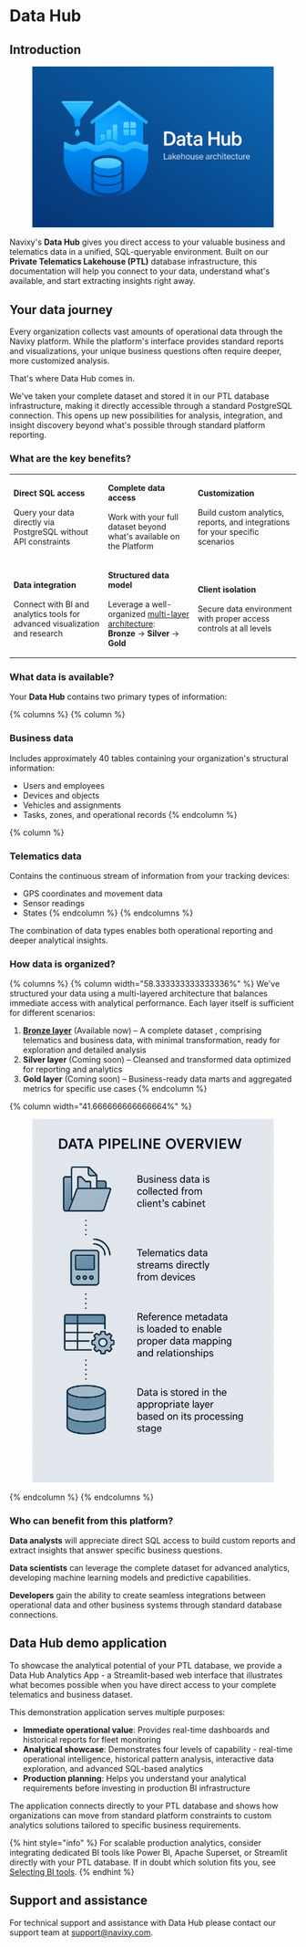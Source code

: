 # Data Hub

## Introduction

<figure><img src=".gitbook/assets/image (2).png" alt=""><figcaption></figcaption></figure>

Navixy's **Data Hub** gives you direct access to your valuable business and telematics data in a unified, SQL-queryable environment. Built on our **Private Telematics Lakehouse (PTL)** database infrastructure, this documentation will help you connect to your data, understand what's available, and start extracting insights right away.

## Your data journey

Every organization collects vast amounts of operational data through the Navixy platform. While the platform's interface provides standard reports and visualizations, your unique business questions often require deeper, more customized analysis.

That's where Data Hub comes in.

We've taken your complete dataset and stored it in our PTL database infrastructure, making it directly accessible through a standard PostgreSQL connection. This opens up new possibilities for analysis, integration, and insight discovery beyond what's possible through standard platform reporting.

### What are the key benefits?

|                                                                                                                             |                                                                                                                                                                                                                                   |                                                                                                                            |
| --------------------------------------------------------------------------------------------------------------------------- | --------------------------------------------------------------------------------------------------------------------------------------------------------------------------------------------------------------------------------- | -------------------------------------------------------------------------------------------------------------------------- |
| <p><strong>Direct SQL access</strong><br><br>Query your data directly via PostgreSQL without API constraints</p>            | <p><strong>Complete data access</strong><br><br>Work with your full dataset beyond what's available on the Platform</p>                                                                                                           | <p><strong>Customization</strong><br><br>Build custom analytics, reports, and integrations for your specific scenarios</p> |
| <p><strong>Data integration</strong><br><br>Connect with BI and analytics tools for advanced visualization and research</p> | <p><strong>Structured data model</strong><br><br>Leverage a well-organized <a href="./#how-your-data-is-organized">multi-layer architecture</a>:<br><strong>Bronze</strong> → <strong>Silver</strong> → <strong>Gold</strong></p> | <p><strong>Client isolation</strong><br><br>Secure data environment with proper access controls at all levels</p>          |

### What data is available?

Your **Data Hub** contains two primary types of information:

{% columns %}
{% column %}
### **Business data**

Includes approximately 40 tables containing your organization's structural information:

* Users and employees
* Devices and objects
* Vehicles and assignments
* Tasks, zones, and operational records
{% endcolumn %}

{% column %}
### **Telematics data**

Contains the continuous stream of information from your tracking devices:

* GPS coordinates and movement data
* Sensor readings
* States
{% endcolumn %}
{% endcolumns %}

The combination of data types enables both operational reporting and deeper analytical insights.

### How data is organized?

{% columns %}
{% column width="58.333333333333336%" %}
We've structured your data using a multi-layered architecture that balances immediate access with analytical performance. Each layer itself is sufficient for different scenarios:

1. [**Bronze layer**](data-hub/schema-overview/bronze-layer.md) (Available now) – A complete dataset , comprising telematics and business data, with minimal transformation, ready for exploration and detailed analysis
2. **Silver layer** (Coming soon) – Cleansed and transformed data optimized for reporting and analytics
3. **Gold layer** (Coming soon) – Business-ready data marts and aggregated metrics for specific use cases
{% endcolumn %}

{% column width="41.666666666666664%" %}
<figure><img src=".gitbook/assets/image.png" alt="Data pipeline overview Your data flows through a comprehensive pipeline before reaching the warehouse: Business data is collected from client’s cabinet Telematics data streams directly from devices Reference metadata is loaded to enable proper data mapping and relationships Data is stored in the appropriate layer based on its processing stage"><figcaption></figcaption></figure>
{% endcolumn %}
{% endcolumns %}

### Who can benefit from this platform?

**Data analysts** will appreciate direct SQL access to build custom reports and extract insights that answer specific business questions.

**Data scientists** can leverage the complete dataset for advanced analytics, developing machine learning models and predictive capabilities.

**Developers** gain the ability to create seamless integrations between operational data and other business systems through standard database connections.

## Data Hub demo application

To showcase the analytical potential of your PTL database, we provide a Data Hub Analytics App - a Streamlit-based web interface that illustrates what becomes possible when you have direct access to your complete telematics and business dataset.

This demonstration application serves multiple purposes:

* **Immediate operational value**: Provides real-time dashboards and historical reports for fleet monitoring
* **Analytical showcase**: Demonstrates four levels of capability - real-time operational intelligence, historical pattern analysis, interactive data exploration, and advanced SQL-based analytics
* **Production planning**: Helps you understand your analytical requirements before investing in production BI infrastructure

The application connects directly to your PTL database and shows how organizations can move from standard platform constraints to custom analytics solutions tailored to specific business requirements.

{% hint style="info" %}
For scalable production analytics, consider integrating dedicated BI tools like Power BI, Apache Superset, or Streamlit directly with your PTL database. If in doubt which solution fits you, see [Selecting BI tools](data-hub/connection-setup/selecting-bi-tools/).
{% endhint %}

## Support and assistance

For technical support and assistance with Data Hub please contact our support team at [support@navixy.com](mailto:support@navixy.com).
